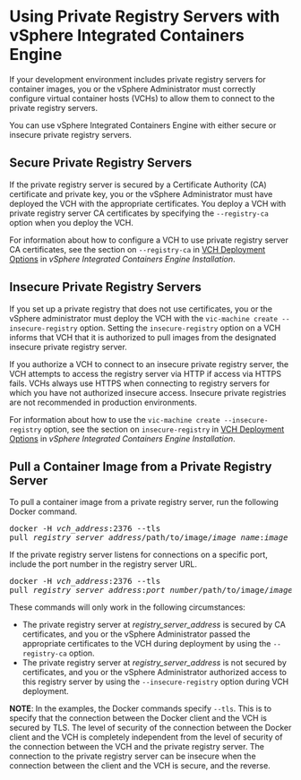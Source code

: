# Using Private Registry Servers with vSphere Integrated Containers Engine #

If your development environment includes private registry servers for container images, you or the vSphere Administrator must correctly configure virtual container hosts (VCHs) to allow them to connect to the private registry servers.

You can use vSphere Integrated Containers Engine with either secure or insecure private registry servers.

## Secure Private Registry Servers ##

If the private registry server is secured by a Certificate Authority (CA) certificate and private key, you or the vSphere Administrator must have deployed the VCH with the appropriate certificates. You deploy a VCH with private registry server CA certificates by specifying the `--registry-ca` option when you deploy the VCH. 

For information about how to configure a VCH to use private registry server CA certificates, see the section on `--registry-ca` in [VCH Deployment Options](../vic_installation/vch_installer_options.html#registry-ca) in *vSphere Integrated Containers Engine Installation*. 

## Insecure Private Registry Servers ##

If you set up a private registry that does not use certificates, you or the vSphere administrator must deploy the VCH with the `vic-machine create --insecure-registry` option. Setting the `insecure-registry` option on a VCH informs that VCH that it is authorized to pull images from the designated insecure private registry server.

If you authorize a VCH to connect to an insecure private registry server, the VCH attempts to access the registry server via HTTP if access via HTTPS fails. VCHs always use HTTPS when connecting to registry servers for which you have not authorized insecure access. Insecure private registries are not recommended in production environments.

For information about how to use the `vic-machine create --insecure-registry` option, see the section on `insecure-registry` in [VCH Deployment Options](../vic_installation/vch_installer_options.html#insecure-registry) in *vSphere Integrated Containers Engine Installation*. 

## Pull a Container Image from a Private Registry Server ##

To pull a container image from a private registry server, run the following Docker command. 

<pre>docker -H <i>vch_address</i>:2376 --tls 
pull <i>registry_server_address</i>/path/to/image/<i>image_name</i>:<i>image_version</i></pre>

If the private registry server listens for connections on a specific port, include the port number in the registry server URL.

<pre>docker -H <i>vch_address</i>:2376 --tls 
pull <i>registry_server_address</i>:<i>port_number</i>/path/to/image/<i>image_name</i>:<i>image_version</i></pre>

These commands will only work in the following circumstances:

- The private registry server at <i>registry_server_address</i> is secured by CA certificates, and you or the vSphere Administrator passed the appropriate certificates to the VCH during deployment by using the `--registry-ca` option.
- The private registry server at <i>registry_server_address</i> is not secured by certificates, and you or the vSphere Administrator authorized access to this registry server by using the `--insecure-registry` option during VCH deployment.

**NOTE**: In the examples, the Docker commands specify `--tls`. This is to specify that the connection between the Docker client and the VCH is secured by TLS. The level of security of the connection between the Docker client and the VCH is completely independent from the level of security of the connection between the VCH and the private registry server. The connection to the private registry server can be insecure when the connection between the client and the VCH is secure, and the reverse.

